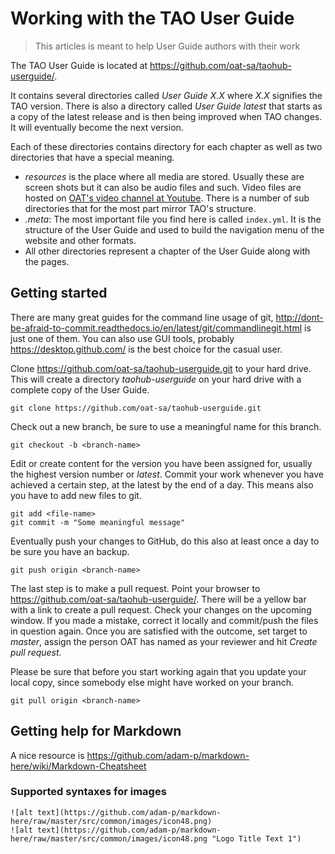 # Working with the TAO User Guide

> This articles is meant to help User Guide authors with their work

The TAO User Guide is located at https://github.com/oat-sa/taohub-userguide/. 

It contains several directories called *User Guide X.X* where *X.X* signifies the TAO version. There is also a directory called *User Guide latest* that starts as a copy of the latest release and is then being improved when TAO changes. It will eventually become the next version.

Each of these directories contains directory for each chapter as well as two directories that have a special meaning.

- *resources* is the place where all media are stored. Usually these are screen shots but it can also be audio files and such. Video files are hosted on [OAT's video channel at Youtube](https://www.youtube.com/channel/UCoTsdyN4jc8QzSEj5A3ot5Q). There is a number of sub directories that for the most part mirror TAO's structure.
- *.meta*: The most important file you find here is called `index.yml`. It is the structure of the User Guide and used to build the navigation menu of the website and other formats.
- All other directories represent a chapter of the User Guide along with the pages.


## Getting started

There are many great guides for the command line usage of git, http://dont-be-afraid-to-commit.readthedocs.io/en/latest/git/commandlinegit.html is just one of them. You can also use GUI tools, probably https://desktop.github.com/ is the best choice for the casual user.

Clone https://github.com/oat-sa/taohub-userguide.git to your hard drive. This will create a directory _taohub-userguide_ on your hard drive with a complete copy of the User Guide.

```
git clone https://github.com/oat-sa/taohub-userguide.git 
```

Check out a new branch, be sure to use a meaningful name for this branch.

```
git checkout -b <branch-name> 
```

Edit or create content for the version you have been assigned for, usually the highest version number or _latest_. Commit your work whenever you have achieved a certain step, at the latest by the end of a day. This means also you have to add new files to git.

```
git add <file-name>
git commit -m "Some meaningful message"
```

Eventually push your changes to GitHub, do this also at least once a day to be sure you have an backup.

```
git push origin <branch-name> 
```

The last step is to make a pull request. Point your browser to https://github.com/oat-sa/taohub-userguide/. There will be a yellow bar with a link to create a pull request. Check your changes on the upcoming window. If you made a mistake, correct it locally and commit/push the files in question again. Once you are satisfied with the outcome, set target to _master_, assign the person OAT has named as your reviewer and hit _Create pull request_.

Please be sure that before you start working again that you update your local copy, since somebody else might have worked on your branch.

```
git pull origin <branch-name> 
```

## Getting help for Markdown
A nice resource is https://github.com/adam-p/markdown-here/wiki/Markdown-Cheatsheet

### Supported syntaxes for images

```
![alt text](https://github.com/adam-p/markdown-here/raw/master/src/common/images/icon48.png)
![alt text](https://github.com/adam-p/markdown-here/raw/master/src/common/images/icon48.png "Logo Title Text 1")
```
